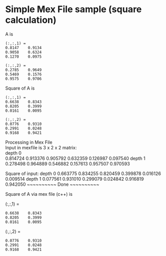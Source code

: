 # Simple Mex File sample (square calculation)
A is

    (:,:,1) =
    0.8147    0.9134
    0.9058    0.6324
    0.1270    0.0975

    (:,:,2) =
    0.2785    0.9649
    0.5469    0.1576
    0.9575    0.9706

Square of A is

    (:,:,1) =
    0.6638    0.8343
    0.8205    0.3999
    0.0161    0.0095

    (:,:,2) =
    0.0776    0.9310
    0.2991    0.0248
    0.9168    0.9421
    
Processing in Mex File  
    Input in mexfile is 3 x 2 x 2 matrix:  
    depth 0  
    0.814724 0.913376 
    0.905792 0.632359 
    0.126987 0.097540 
    depth 1 
    0.278498 0.964889 
    0.546882 0.157613 
0.957507 0.970593 

Square of input: 
depth 0 
0.663775 0.834255 
0.820459 0.399878 
0.016126 0.009514 
depth 1 
0.077561 0.931010 
0.299079 0.024842 
0.916819 0.942050 
    ~~~~~~~~~~ Done ~~~~~~~~~~

Square of A via mex file (c++) is

(:,:,1) =

    0.6638    0.8343
    0.8205    0.3999
    0.0161    0.0095


(:,:,2) =

    0.0776    0.9310
    0.2991    0.0248
    0.9168    0.9421
